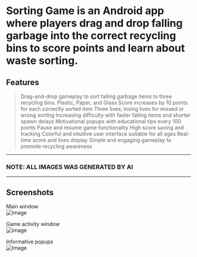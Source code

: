 # Sorting Game is an Android app where players drag and drop falling garbage into the correct recycling bins to score points and learn about waste sorting.
## Features 
> Drag-and-drop gameplay to sort falling garbage items to three recycling bins. Plastic, Paper, and Glass
> Score increases by 10 points for each correctly sorted item
> Three lives; losing lives for missed or wrong sorting
> Increasing difficulty with faster falling items and shorter spawn delays
> Motivational popups with educational tips every 100 points
> Pause and resume game functionality
> High score saving and tracking
> Colorful and intuitive user interface suitable for all ages
> Real-time score and lives display
> Simple and engaging gameplay to promote recycling awareness

----
### NOTE: ALL IMAGES WAS GENERATED BY AI
----
## Screenshots                                                           
Main window                                                             
![image](https://github.com/user-attachments/assets/319c45cd-52c4-4cf0-878d-a758b194852c)





Game activity window                      
![image](https://github.com/user-attachments/assets/90d3b13d-c50f-47b2-8908-2d07603cc06c)





Informative popups                            
![image](https://github.com/user-attachments/assets/6d176b79-3bde-40ef-8b44-33902c9d7b70)
